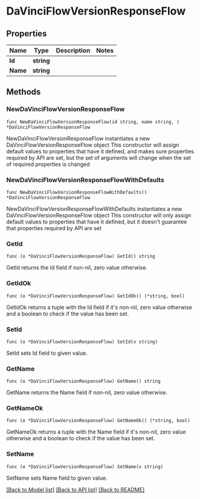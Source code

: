 # DaVinciFlowVersionResponseFlow

## Properties

Name | Type | Description | Notes
------------ | ------------- | ------------- | -------------
**Id** | **string** |  | 
**Name** | **string** |  | 

## Methods

### NewDaVinciFlowVersionResponseFlow

`func NewDaVinciFlowVersionResponseFlow(id string, name string, ) *DaVinciFlowVersionResponseFlow`

NewDaVinciFlowVersionResponseFlow instantiates a new DaVinciFlowVersionResponseFlow object
This constructor will assign default values to properties that have it defined,
and makes sure properties required by API are set, but the set of arguments
will change when the set of required properties is changed

### NewDaVinciFlowVersionResponseFlowWithDefaults

`func NewDaVinciFlowVersionResponseFlowWithDefaults() *DaVinciFlowVersionResponseFlow`

NewDaVinciFlowVersionResponseFlowWithDefaults instantiates a new DaVinciFlowVersionResponseFlow object
This constructor will only assign default values to properties that have it defined,
but it doesn't guarantee that properties required by API are set

### GetId

`func (o *DaVinciFlowVersionResponseFlow) GetId() string`

GetId returns the Id field if non-nil, zero value otherwise.

### GetIdOk

`func (o *DaVinciFlowVersionResponseFlow) GetIdOk() (*string, bool)`

GetIdOk returns a tuple with the Id field if it's non-nil, zero value otherwise
and a boolean to check if the value has been set.

### SetId

`func (o *DaVinciFlowVersionResponseFlow) SetId(v string)`

SetId sets Id field to given value.


### GetName

`func (o *DaVinciFlowVersionResponseFlow) GetName() string`

GetName returns the Name field if non-nil, zero value otherwise.

### GetNameOk

`func (o *DaVinciFlowVersionResponseFlow) GetNameOk() (*string, bool)`

GetNameOk returns a tuple with the Name field if it's non-nil, zero value otherwise
and a boolean to check if the value has been set.

### SetName

`func (o *DaVinciFlowVersionResponseFlow) SetName(v string)`

SetName sets Name field to given value.



[[Back to Model list]](../README.md#documentation-for-models) [[Back to API list]](../README.md#documentation-for-api-endpoints) [[Back to README]](../README.md)


